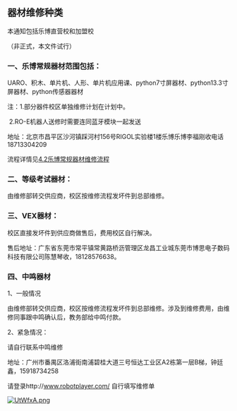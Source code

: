 ## 器材维修种类

本通知包括乐博直营校和加盟校

（非正式，本文件试行）

### **一、乐博常规器材范围包括：**

UARO、积木、单片机、人形、单片机应用课、python7寸屏器材、python13.3寸屏器材、python传感器器材

注：1.部分器件校区单独维修计划在计划中。

​       2.RO-E机器人送修时需要连同蓝牙模块一起发送

地址：北京市昌平区沙河镇踩河村156号RIGOL实验楼1楼乐博乐博李福刚收电话18713304209

流程详情见[4.2乐博常规器材维修流程](4.2乐博常规器材维修流程.md)

### **二、等级考试器材：**

由维修部转交供应商，校区按维修流程发坏件到总部维修。

### **三、VEX器材：**

校区直接发坏件到供应商做售后，费用校区自行解决。

售后地址：广东省东莞市常平镇常黄路桥沥管理区龙昌工业城东莞市博思电子数码科技有限公司陈慧琴收，18128576638。

### **四、中鸣器材**

1、一般情况

由维修部转交供应商，校区按维修流程发坏件到总部维修。涉及到维修费用，由维修同事跟中鸣确认后，教务部给中鸣付款。

2、紧急情况：

请自行联系中鸣维修

地址：广州市番禺区洛浦街南浦碧桂大道三号恒达工业区A2栋第一层B梯，钟廷鑫，15918734258

请登录http://www.robotplayer.com/ 自行填写维修单

[![UtWfxA.png](https://s1.ax1x.com/2020/07/14/UtWfxA.png)](https://imgchr.com/i/UtWfxA)

